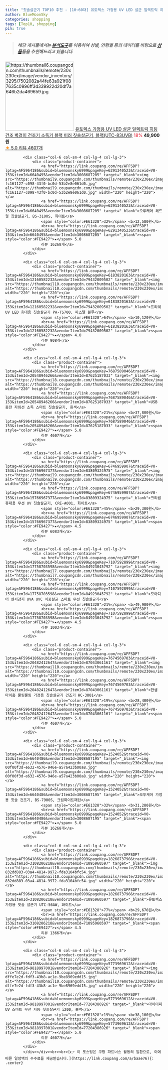 ```yaml
---
title: "칫솔살균기 TOP10 추천 - [10~60대] 유토렉스 가정용 UV LED 살균 일렉트릭 히팅 건조 벽걸이 건조기 소독기 블랙 미러 칫솔살균기, 블랙(UTC-83UVB)"
author: BlueMoonSky
categories: shopping
tags: [Top10, shopping]
pin: true
---
```


> ##### 해당 게시물에서는 [**분석도구**](https://itemscout.io/)를 이용하여 **성별**, **연령별** 등의 데이터를 바탕으로 [**상품**](https://link.coupang.com/a/baae76)들을 추천해드리고 있습니다.
<div class="container"><div class="row">
            <div class="col-6 col-sm-4 col-lg-4 col-lg-3">
                <div class="product-container">
                    <a href="https://link.coupang.com/re/AFFSDP?lptag=AF5964186&subid=bluemoonsky6999&pageKey=6559487048&traceid=V0-153&itemId=14677965997&vendorItemId=81918965712" target="_blank"><img src="https://thumbnail6.coupangcdn.com/thumbnails/remote/230x230ex/image/vendor_inventory/3295/7502082a44fe63a921f087635c0996ff3d339922d20df7a646b2da469659.jpg" alt="https://thumbnail6.coupangcdn.com/thumbnails/remote/230x230ex/image/vendor_inventory/3295/7502082a44fe63a921f087635c0996ff3d339922d20df7a646b2da469659.jpg" width="220" height="220"></a>
                    <a href="https://link.coupang.com/re/AFFSDP?lptag=AF5964186&subid=bluemoonsky6999&pageKey=6559487048&traceid=V0-153&itemId=14677965997&vendorItemId=81918965712" target="_blank">유토렉스 가정용 UV LED 살균 일렉트릭 히팅 건조 벽걸이 건조기 소독기 블랙 미러 칫솔살균기, 블랙(UTC-83UVB)</a>
                    <span style="color:#E61328">18%</span> <b>49,900원</b>
                    <br><a href="https://link.coupang.com/re/AFFSDP?lptag=AF5964186&subid=bluemoonsky6999&pageKey=6559487048&traceid=V0-153&itemId=14677965997&vendorItemId=81918965712" target="_blank"><span style="color:#FE9427">★</span> 5.0
                    리뷰 4607개</a>
                </div>
            </div>
            
            <div class="col-6 col-sm-4 col-lg-4 col-lg-3">
                <div class="product-container">
                    <a href="https://link.coupang.com/re/AFFSDP?lptag=AF5964186&subid=bluemoonsky6999&pageKey=6291340523&traceid=V0-153&itemId=6640495&vendorItemId=3008687205" target="_blank"><img src="https://thumbnail9.coupangcdn.com/thumbnails/remote/230x230ex/image/retail/images/2531156162075629-fc161127-c098-43f0-bc0d-53b2e8e061d0.jpg" alt="https://thumbnail9.coupangcdn.com/thumbnails/remote/230x230ex/image/retail/images/2531156162075629-fc161127-c098-43f0-bc0d-53b2e8e061d0.jpg" width="220" height="220"></a>
                    <a href="https://link.coupang.com/re/AFFSDP?lptag=AF5964186&subid=bluemoonsky6999&pageKey=6291340523&traceid=V0-153&itemId=6640495&vendorItemId=3008687205" target="_blank">오투케어 헤드형 칫솔살균기, BS-3100S, 화이트</a>
                    <span style="color:#E61328">32%</span> <b>12,580원</b>
                    <br><a href="https://link.coupang.com/re/AFFSDP?lptag=AF5964186&subid=bluemoonsky6999&pageKey=6291340523&traceid=V0-153&itemId=6640495&vendorItemId=3008687205" target="_blank"><span style="color:#FE9427">★</span> 5.0
                    리뷰 16268개</a>
                </div>
            </div>
            
            <div class="col-6 col-sm-4 col-lg-4 col-lg-3">
                <div class="product-container">
                    <a href="https://link.coupang.com/re/AFFSDP?lptag=AF5964186&subid=bluemoonsky6999&pageKey=6183820163&traceid=V0-153&itemId=12160582232&vendorItemId=79432009502" target="_blank"><img src="https://thumbnail10.coupangcdn.com/thumbnails/remote/230x230ex/image/rs_quotation_api/6svqnfag/2303590ed7074ceaa314841015a073ca.jpg" alt="https://thumbnail10.coupangcdn.com/thumbnails/remote/230x230ex/image/rs_quotation_api/6svqnfag/2303590ed7074ceaa314841015a073ca.jpg" width="220" height="220"></a>
                    <a href="https://link.coupang.com/re/AFFSDP?lptag=AF5964186&subid=bluemoonsky6999&pageKey=6183820163&traceid=V0-153&itemId=12160582232&vendorItemId=79432009502" target="_blank">프리쉐 UV LED 휴대용 칫솔살균기 PA-TS700, 파스텔 블루</a>
                    <span style="color:#E61328">64%</span> <b>10,120원</b>
                    <br><a href="https://link.coupang.com/re/AFFSDP?lptag=AF5964186&subid=bluemoonsky6999&pageKey=6183820163&traceid=V0-153&itemId=12160582232&vendorItemId=79432009502" target="_blank"><span style="color:#FE9427">★</span> 4.0
                    리뷰 908개</a>
                </div>
            </div>
            
            <div class="col-6 col-sm-4 col-lg-4 col-lg-3">
                <div class="product-container">
                    <a href="https://link.coupang.com/re/AFFSDP?lptag=AF5964186&subid=bluemoonsky6999&pageKey=7687589046&traceid=V0-153&itemId=20548946266&vendorItemId=87625187033" target="_blank"><img src="https://thumbnail8.coupangcdn.com/thumbnails/remote/230x230ex/image/vendor_inventory/e769/9619d05e55e74dac247a79a4d493a08d52a15267cc81ab0add4ce82a747f.jpeg" alt="https://thumbnail8.coupangcdn.com/thumbnails/remote/230x230ex/image/vendor_inventory/e769/9619d05e55e74dac247a79a4d493a08d52a15267cc81ab0add4ce82a747f.jpeg" width="220" height="220"></a>
                    <a href="https://link.coupang.com/re/AFFSDP?lptag=AF5964186&subid=bluemoonsky6999&pageKey=7687589046&traceid=V0-153&itemId=20548946266&vendorItemId=87625187033" target="_blank">USB 충전 자외선 소독 스마트 칫솔살균기, 흰색</a>
                    <span style="color:#E61328">21%</span> <b>37,800원</b>
                    <br><a href="https://link.coupang.com/re/AFFSDP?lptag=AF5964186&subid=bluemoonsky6999&pageKey=7687589046&traceid=V0-153&itemId=20548946266&vendorItemId=87625187033" target="_blank"><span style="color:#FE9427">★</span> 5.0
                    리뷰 4607개</a>
                </div>
            </div>
            
            <div class="col-6 col-sm-4 col-lg-4 col-lg-3">
                <div class="product-container">
                    <a href="https://link.coupang.com/re/AFFSDP?lptag=AF5964186&subid=bluemoonsky6999&pageKey=6746959907&traceid=V0-153&itemId=15766967377&vendorItemId=83809324975" target="_blank"><img src="https://thumbnail9.coupangcdn.com/thumbnails/remote/230x230ex/image/vendor_inventory/8857/5aa577ef64f7720248cb7b98ef7549ed3e39a5bedf4bb90291a861c50427.jpg" alt="https://thumbnail9.coupangcdn.com/thumbnails/remote/230x230ex/image/vendor_inventory/8857/5aa577ef64f7720248cb7b98ef7549ed3e39a5bedf4bb90291a861c50427.jpg" width="220" height="220"></a>
                    <a href="https://link.coupang.com/re/AFFSDP?lptag=AF5964186&subid=bluemoonsky6999&pageKey=6746959907&traceid=V0-153&itemId=15766967377&vendorItemId=83809324975" target="_blank">크리썸 휴대용 무선 UV 칫솔살균기, CRE-A001, 화이트</a>
                    <span style="color:#E61328">45%</span> <b>29,300원</b>
                    <br><a href="https://link.coupang.com/re/AFFSDP?lptag=AF5964186&subid=bluemoonsky6999&pageKey=6746959907&traceid=V0-153&itemId=15766967377&vendorItemId=83809324975" target="_blank"><span style="color:#FE9427">★</span> 4.5
                    리뷰 6083개</a>
                </div>
            </div>
            
            <div class="col-6 col-sm-4 col-lg-4 col-lg-3">
                <div class="product-container">
                    <a href="https://link.coupang.com/re/AFFSDP?lptag=AF5964186&subid=bluemoonsky6999&pageKey=7107592899&traceid=V0-153&itemId=17758703598&vendorItemId=84923045792" target="_blank"><img src="https://thumbnail7.coupangcdn.com/thumbnails/remote/230x230ex/image/vendor_inventory/db56/ced8160291b2fe64d64268877abc926ed337e98c96297398a6170437d3b4.jpg" alt="https://thumbnail7.coupangcdn.com/thumbnails/remote/230x230ex/image/vendor_inventory/db56/ced8160291b2fe64d64268877abc926ed337e98c96297398a6170437d3b4.jpg" width="220" height="220"></a>
                    <a href="https://link.coupang.com/re/AFFSDP?lptag=AF5964186&subid=bluemoonsky6999&pageKey=7107592899&traceid=V0-153&itemId=17758703598&vendorItemId=84923045792" target="_blank">모아디어 센서감지 UVA UVC 이중살균 스마트 무선 칫솔살균기</a>
                    <span style="color:#E61328">21%</span> <b>49,900원</b>
                    <br><a href="https://link.coupang.com/re/AFFSDP?lptag=AF5964186&subid=bluemoonsky6999&pageKey=7107592899&traceid=V0-153&itemId=17758703598&vendorItemId=84923045792" target="_blank"><span style="color:#FE9427">★</span> 4.5
                    리뷰 1003개</a>
                </div>
            </div>
            
            <div class="col-6 col-sm-4 col-lg-4 col-lg-3">
                <div class="product-container">
                    <a href="https://link.coupang.com/re/AFFSDP?lptag=AF5964186&subid=bluemoonsky6999&pageKey=7674569703&traceid=V0-153&itemId=20482412647&vendorItemId=87043061161" target="_blank"><img src="https://thumbnail10.coupangcdn.com/thumbnails/remote/230x230ex/image/vendor_inventory/31df/7279286bbe041d95183f939d761ba51b1468e4af6b8539381e02faba71e9.png" alt="https://thumbnail10.coupangcdn.com/thumbnails/remote/230x230ex/image/vendor_inventory/31df/7279286bbe041d95183f939d761ba51b1468e4af6b8539381e02faba71e9.png" width="220" height="220"></a>
                    <a href="https://link.coupang.com/re/AFFSDP?lptag=AF5964186&subid=bluemoonsky6999&pageKey=7674569703&traceid=V0-153&itemId=20482412647&vendorItemId=87043061161" target="_blank">한샘 마이홈 뿔링뿔링 가정용 칫솔살균기 건조기 HC-3001</a>
                    <span style="color:#E61328">19%</span> <b>28,400원</b>
                    <br><a href="https://link.coupang.com/re/AFFSDP?lptag=AF5964186&subid=bluemoonsky6999&pageKey=7674569703&traceid=V0-153&itemId=20482412647&vendorItemId=87043061161" target="_blank"><span style="color:#FE9427">★</span> 5.0
                    리뷰 4607개</a>
                </div>
            </div>
            
            <div class="col-6 col-sm-4 col-lg-4 col-lg-3">
                <div class="product-container">
                    <a href="https://link.coupang.com/re/AFFSDP?lptag=AF5964186&subid=bluemoonsky6999&pageKey=1524052&traceid=V0-153&itemId=6640486&vendorItemId=3008687195" target="_blank"><img src="https://thumbnail9.coupangcdn.com/thumbnails/remote/230x230ex/image/retail/images/4694763602369778-00f00f3d-e632-4576-946e-a57a423b00a8.jpg" alt="https://thumbnail9.coupangcdn.com/thumbnails/remote/230x230ex/image/retail/images/4694763602369778-00f00f3d-e632-4576-946e-a57a423b00a8.jpg" width="220" height="220"></a>
                    <a href="https://link.coupang.com/re/AFFSDP?lptag=AF5964186&subid=bluemoonsky6999&pageKey=1524052&traceid=V0-153&itemId=6640486&vendorItemId=3008687195" target="_blank">오투케어 가정용 칫솔 건조기, BS-7900S, 크림화이트패턴</a>
                    <span style="color:#E61328">32%</span> <b>31,280원</b>
                    <br><a href="https://link.coupang.com/re/AFFSDP?lptag=AF5964186&subid=bluemoonsky6999&pageKey=1524052&traceid=V0-153&itemId=6640486&vendorItemId=3008687195" target="_blank"><span style="color:#FE9427">★</span> 5.0
                    리뷰 16268개</a>
                </div>
            </div>
            
            <div class="col-6 col-sm-4 col-lg-4 col-lg-3">
                <div class="product-container">
                    <a href="https://link.coupang.com/re/AFFSDP?lptag=AF5964186&subid=bluemoonsky6999&pageKey=1826873790&traceid=V0-153&itemId=3108206218&vendorItemId=71095960597" target="_blank"><img src="https://thumbnail10.coupangcdn.com/thumbnails/remote/230x230ex/image/retail/images/3505892856952055-832dd883-03a4-4814-9972-fda3104bfc54.jpg" alt="https://thumbnail10.coupangcdn.com/thumbnails/remote/230x230ex/image/retail/images/3505892856952055-832dd883-03a4-4814-9972-fda3104bfc54.jpg" width="220" height="220"></a>
                    <a href="https://link.coupang.com/re/AFFSDP?lptag=AF5964186&subid=bluemoonsky6999&pageKey=1826873790&traceid=V0-153&itemId=3108206218&vendorItemId=71095960597" target="_blank">유토렉스 가정용 칫솔 살균기 UTC-56AW, 화이트</a>
                    <span style="color:#E61328">77%</span> <b>29,670원</b>
                    <br><a href="https://link.coupang.com/re/AFFSDP?lptag=AF5964186&subid=bluemoonsky6999&pageKey=1826873790&traceid=V0-153&itemId=3108206218&vendorItemId=71095960597" target="_blank"><span style="color:#FE9427">★</span> 4.5
                    리뷰 1366개</a>
                </div>
            </div>
            
            <div class="col-6 col-sm-4 col-lg-4 col-lg-3">
                <div class="product-container">
                    <a href="https://link.coupang.com/re/AFFSDP?lptag=AF5964186&subid=bluemoonsky6999&pageKey=5773969612&traceid=V0-153&itemId=9818997001&vendorItemId=77204386926" target="_blank"><img src="https://thumbnail10.coupangcdn.com/thumbnails/remote/230x230ex/image/retail/images/1807510813389575-dffe7e2d-fdf3-43b8-ac1e-9be8969edd15.jpg" alt="https://thumbnail10.coupangcdn.com/thumbnails/remote/230x230ex/image/retail/images/1807510813389575-dffe7e2d-fdf3-43b8-ac1e-9be8969edd15.jpg" width="220" height="220"></a>
                    <a href="https://link.coupang.com/re/AFFSDP?lptag=AF5964186&subid=bluemoonsky6999&pageKey=5773969612&traceid=V0-153&itemId=9818997001&vendorItemId=77204386926" target="_blank">아이이피 UV 스마트 무선 자동 칫솔살균기 i200, 블랙</a>
                    <span style="color:#E61328">19%</span> <b>38,100원</b>
                    <br><a href="https://link.coupang.com/re/AFFSDP?lptag=AF5964186&subid=bluemoonsky6999&pageKey=5773969612&traceid=V0-153&itemId=9818997001&vendorItemId=77204386926" target="_blank"><span style="color:#FE9427">★</span> 5.0
                    리뷰 4607개</a>
                </div>
            </div>
            </div></div><br><br>[👉 이 포스팅은 쿠팡 파트너스 활동의 일환으로, 이에 따른 일정액의 수수료를 제공받습니다.](https://link.coupang.com/a/baae76){: .center}